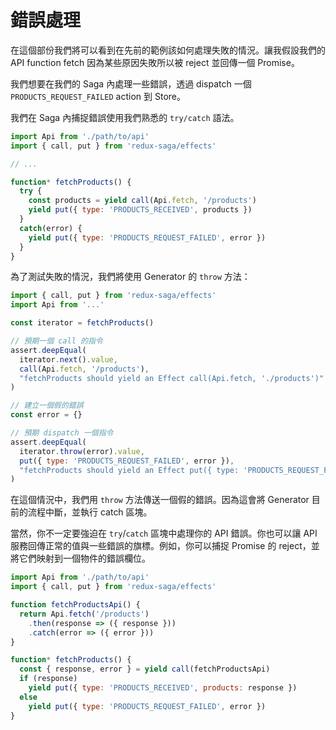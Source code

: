 # 錯誤處理

在這個部份我們將可以看到在先前的範例該如何處理失敗的情況。讓我假設我們的 API function fetch 因為某些原因失敗所以被 reject 並回傳一個 Promise。

我們想要在我們的 Saga 內處理一些錯誤，透過 dispatch 一個 `PRODUCTS_REQUEST_FAILED` action 到 Store。

我們在 Saga 內捕捉錯誤使用我們熟悉的 `try/catch` 語法。

```javascript
import Api from './path/to/api'
import { call, put } from 'redux-saga/effects'

// ...

function* fetchProducts() {
  try {
    const products = yield call(Api.fetch, '/products')
    yield put({ type: 'PRODUCTS_RECEIVED', products })
  }
  catch(error) {
    yield put({ type: 'PRODUCTS_REQUEST_FAILED', error })
  }
}
```

為了測試失敗的情況，我們將使用 Generator 的 `throw` 方法：

```javascript
import { call, put } from 'redux-saga/effects'
import Api from '...'

const iterator = fetchProducts()

// 預期一個 call 的指令
assert.deepEqual(
  iterator.next().value,
  call(Api.fetch, '/products'),
  "fetchProducts should yield an Effect call(Api.fetch, './products')"
)

// 建立一個假的錯誤
const error = {}

// 預期 dispatch 一個指令
assert.deepEqual(
  iterator.throw(error).value,
  put({ type: 'PRODUCTS_REQUEST_FAILED', error }),
  "fetchProducts should yield an Effect put({ type: 'PRODUCTS_REQUEST_FAILED', error })"
)
```

在這個情況中，我們用 `throw` 方法傳送一個假的錯誤。因為這會將 Generator 目前的流程中斷，並執行 catch 區塊。

當然，你不一定要強迫在 `try`/`catch` 區塊中處理你的 API 錯誤。你也可以讓 API 服務回傳正常的值與一些錯誤的旗標。例如，你可以捕捉 Promise 的 reject，並將它們映射到一個物件的錯誤欄位。

```javascript
import Api from './path/to/api'
import { call, put } from 'redux-saga/effects'

function fetchProductsApi() {
  return Api.fetch('/products')
    .then(response => ({ response }))
    .catch(error => ({ error }))
}

function* fetchProducts() {
  const { response, error } = yield call(fetchProductsApi)
  if (response)
    yield put({ type: 'PRODUCTS_RECEIVED', products: response })
  else
    yield put({ type: 'PRODUCTS_REQUEST_FAILED', error })
}
```
